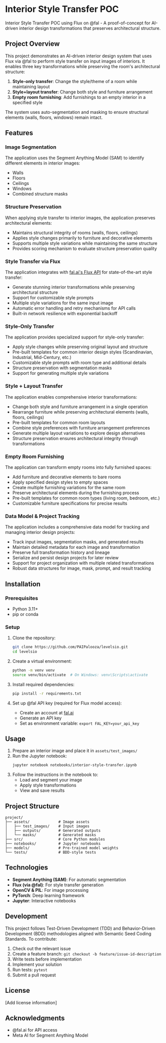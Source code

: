 # Interior Style Transfer POC

Interior Style Transfer POC using Flux on @fal - A proof-of-concept for AI-driven interior design transformations that preserves architectural structure.

## Project Overview

This project demonstrates an AI-driven interior design system that uses Flux via @fal to perform style transfer on input images of interiors. It enables three key transformations while preserving the room's architectural structure:

1. **Style-only transfer**: Change the style/theme of a room while maintaining layout
2. **Style+layout transfer**: Change both style and furniture arrangement
3. **Empty room furnishing**: Add furnishings to an empty interior in a specified style

The system uses auto-segmentation and masking to ensure structural elements (walls, floors, windows) remain intact.

## Features

### Image Segmentation
The application uses the Segment Anything Model (SAM) to identify different elements in interior images:
- Walls
- Floors
- Ceilings
- Windows
- Combined structure masks

### Structure Preservation
When applying style transfer to interior images, the application preserves architectural elements:
- Maintains structural integrity of rooms (walls, floors, ceilings)
- Applies style changes primarily to furniture and decorative elements
- Supports multiple style variations while maintaining the same structure
- Provides scoring mechanism to evaluate structure preservation quality

### Style Transfer via Flux
The application integrates with [fal.ai's Flux API](https://fal.ai/) for state-of-the-art style transfer:
- Generate stunning interior transformations while preserving architectural structure
- Support for customizable style prompts
- Multiple style variations for the same input image
- Automatic error handling and retry mechanisms for API calls
- Built-in network resilience with exponential backoff

### Style-Only Transfer
The application provides specialized support for style-only transfer:
- Apply style changes while preserving original layout and structure
- Pre-built templates for common interior design styles (Scandinavian, Industrial, Mid-Century, etc.)
- Customizable style prompts with room type and additional details
- Structure preservation with segmentation masks
- Support for generating multiple style variations

### Style + Layout Transfer
The application enables comprehensive interior transformations:
- Change both style and furniture arrangement in a single operation
- Rearrange furniture while preserving architectural elements (walls, floors, ceilings)
- Pre-built templates for common room layouts
- Combine style preferences with furniture arrangement preferences
- Generate multiple layout variations to explore design alternatives
- Structure preservation ensures architectural integrity through transformations

### Empty Room Furnishing
The application can transform empty rooms into fully furnished spaces:
- Add furniture and decorative elements to bare rooms
- Apply specified design styles to empty spaces
- Create multiple furnishing variations for the same room
- Preserve architectural elements during the furnishing process
- Pre-built templates for common room types (living room, bedroom, etc.)
- Customizable furniture specifications for precise results

### Data Model & Project Tracking
The application includes a comprehensive data model for tracking and managing interior design projects:
- Track input images, segmentation masks, and generated results
- Maintain detailed metadata for each image and transformation
- Preserve full transformation history and lineage
- Serialize and persist design projects for later review
- Support for project organization with multiple related transformations
- Robust data structures for image, mask, prompt, and result tracking

## Installation

### Prerequisites
- Python 3.11+
- pip or conda

### Setup
1. Clone the repository:
   ```bash
   git clone https://github.com/PAIPalooza/levelsio.git
   cd levelsio
   ```

2. Create a virtual environment:
   ```bash
   python -m venv venv
   source venv/bin/activate  # On Windows: venv\Scripts\activate
   ```

3. Install required dependencies:
   ```bash
   pip install -r requirements.txt
   ```

4. Set up @fal API key (required for Flux model access):
   - Create an account at [fal.ai](https://fal.ai)
   - Generate an API key
   - Set as environment variable: `export FAL_KEY=your_api_key`

## Usage

1. Prepare an interior image and place it in `assets/test_images/`
2. Run the Jupyter notebook:
   ```bash
   jupyter notebook notebooks/interior-style-transfer.ipynb
   ```
3. Follow the instructions in the notebook to:
   - Load and segment your image
   - Apply style transformations
   - View and save results

## Project Structure

```
project/
├── assets/             # Image assets
│   ├── test_images/    # Input images
│   ├── outputs/        # Generated outputs
│   └── masks/          # Generated masks
├── src/                # Core Python modules
├── notebooks/          # Jupyter notebooks
├── models/             # Pre-trained model weights
└── tests/              # BDD-style tests
```

## Technologies

- **Segment Anything (SAM)**: For automatic segmentation
- **Flux (via @fal)**: For style transfer generation
- **OpenCV & PIL**: For image processing
- **PyTorch**: Deep learning framework
- **Jupyter**: Interactive notebooks

## Development

This project follows Test-Driven Development (TDD) and Behavior-Driven Development (BDD) methodologies aligned with Semantic Seed Coding Standards. To contribute:

1. Check out the relevant issue
2. Create a feature branch: `git checkout -b feature/issue-id-description`
3. Write tests before implementation
4. Implement your solution
5. Run tests: `pytest`
6. Submit a pull request

## License

[Add license information]

## Acknowledgments

- @fal.ai for API access
- Meta AI for Segment Anything Model
